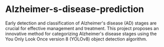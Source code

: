 # Alzheimer-s-disease-prediction
Early detection and classification of Alzheimer's disease (AD) stages are crucial for effective management and treatment. This project proposes an innovative method for categorizing Alzheimer's disease stages using the You Only Look Once version 8 (YOLOv8) object detection algorithm.
